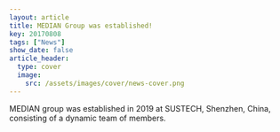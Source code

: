 ```yaml
---
layout: article
title: MEDIAN Group was established!
key: 20170808
tags: ["News"]
show_date: false
article_header:
  type: cover
  image:
    src: /assets/images/cover/news-cover.png
---
```


MEDIAN group was established in 2019 at SUSTECH, Shenzhen, China, consisting of a dynamic team of members.

<!--more-->



